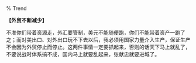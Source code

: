 % Trend

__【外贸不断减少】__

不准你们带着资源走，外汇要管制，美元不能随便跑，你们不能带着资产一跑了之；而对美出口、对外出口玩不下去以后，我必须用国家力量介入生产，保证生产不会因为外贸停止而停止。这两件事情一定要抓起来，否则的话天下马上就乱了，不要说战时体系搞不成，国内马上就要乱起来，张献忠就要进城了。
